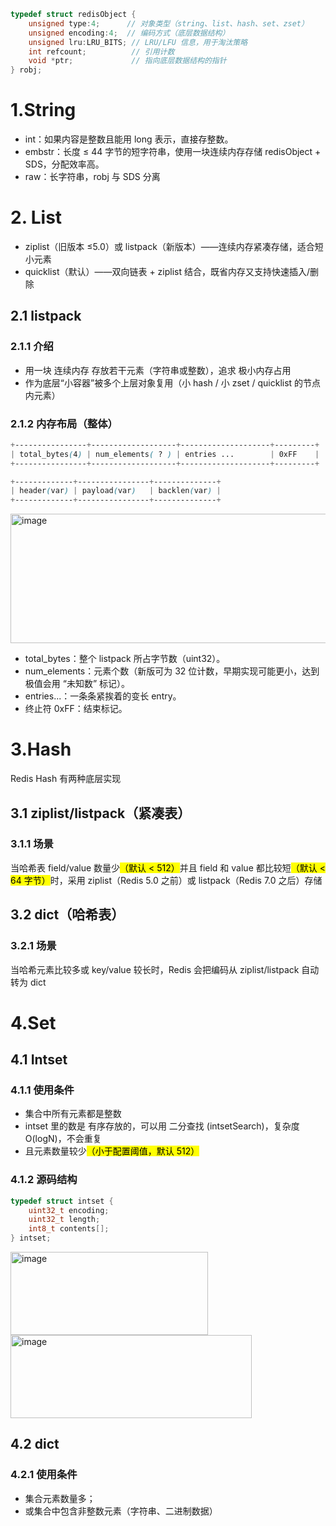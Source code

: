 ```c
typedef struct redisObject {
    unsigned type:4;      // 对象类型（string、list、hash、set、zset）
    unsigned encoding:4;  // 编码方式（底层数据结构）
    unsigned lru:LRU_BITS; // LRU/LFU 信息，用于淘汰策略
    int refcount;          // 引用计数
    void *ptr;             // 指向底层数据结构的指针
} robj;
```

# 1.String
- int：如果内容是整数且能用 long 表示，直接存整数。
- embstr：长度 ≤ 44 字节的短字符串，使用一块连续内存存储 redisObject + SDS，分配效率高。
- raw：长字符串，robj 与 SDS 分离

# 2. List
- ziplist（旧版本 ≤5.0）或 listpack（新版本）——连续内存紧凑存储，适合短小元素
- quicklist（默认）——双向链表 + ziplist 结合，既省内存又支持快速插入/删除
## 2.1 listpack
### 2.1.1 介绍
- 用一块 连续内存 存放若干元素（字符串或整数），追求 极小内存占用
- 作为底层“小容器”被多个上层对象复用（小 hash / 小 zset / quicklist 的节点内元素）

### 2.1.2 内存布局（整体）
```css
+----------------+-------------------+--------------------+---------+
| total_bytes(4) | num_elements( ? ) | entries ...        | 0xFF    |
+----------------+-------------------+--------------------+---------+

+-------------+----------------+--------------+
| header(var) | payload(var)   | backlen(var) |
+-------------+----------------+--------------+
```

<img width="713" height="207" alt="image" src="https://github.com/user-attachments/assets/9ba42c34-802f-4a26-b5a5-86c7e8aa1ef4" />


- total_bytes：整个 listpack 所占字节数（uint32）。
- num_elements：元素个数（新版可为 32 位计数，早期实现可能更小，达到极值会用 “未知数” 标记）。
- entries...：一条条紧挨着的变长 entry。
- 终止符 0xFF：结束标记。


# 3.Hash
Redis Hash 有两种底层实现

## 3.1 ziplist/listpack（紧凑表）
### 3.1.1 场景
当哈希表 field/value 数量少<mark>（默认 < 512）</mark>并且 field 和 value 都比较短<mark>（默认 < 64 字节）</mark>时，采用 ziplist（Redis 5.0 之前）或 listpack（Redis 7.0 之后）存储

## 3.2 dict（哈希表）
### 3.2.1 场景
当哈希元素比较多或 key/value 较长时，Redis 会把编码从 ziplist/listpack 自动转为 dict

# 4.Set
## 4.1 Intset
### 4.1.1 使用条件
- 集合中所有元素都是整数
- intset 里的数是 有序存放的，可以用 二分查找 (intsetSearch)，复杂度 O(logN)，不会重复
- 且元素数量较少<mark>（小于配置阈值，默认 512）</mark>
### 4.1.2 源码结构
```c
typedef struct intset {
    uint32_t encoding;
    uint32_t length;
    int8_t contents[];
} intset;
```
<img width="316" height="133" alt="image" src="https://github.com/user-attachments/assets/4ab5f84e-bc97-46a1-a09a-97259e893465" />
<img width="386" height="133" alt="image" src="https://github.com/user-attachments/assets/08055331-a52c-4897-bf39-ac300147e82c" />


## 4.2 dict
### 4.2.1 使用条件
- 集合元素数量多；
- 或集合中包含非整数元素（字符串、二进制数据）
